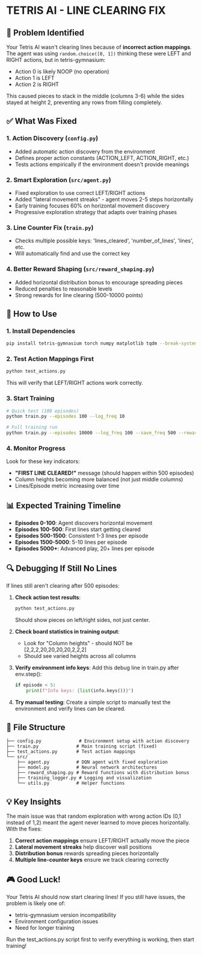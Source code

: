 # TETRIS AI - LINE CLEARING FIX

## 🎯 Problem Identified

Your Tetris AI wasn't clearing lines because of **incorrect action mappings**. The agent was using `random.choice([0, 1])` thinking these were LEFT and RIGHT actions, but in tetris-gymnasium:
- Action 0 is likely NOOP (no operation)
- Action 1 is LEFT
- Action 2 is RIGHT

This caused pieces to stack in the middle (columns 3-6) while the sides stayed at height 2, preventing any rows from filling completely.

## ✅ What Was Fixed

### 1. **Action Discovery** (`config.py`)
- Added automatic action discovery from the environment
- Defines proper action constants (ACTION_LEFT, ACTION_RIGHT, etc.)
- Tests actions empirically if the environment doesn't provide meanings

### 2. **Smart Exploration** (`src/agent.py`)
- Fixed exploration to use correct LEFT/RIGHT actions
- Added "lateral movement streaks" - agent moves 2-5 steps horizontally
- Early training focuses 60% on horizontal movement discovery
- Progressive exploration strategy that adapts over training phases

### 3. **Line Counter Fix** (`train.py`)
- Checks multiple possible keys: 'lines_cleared', 'number_of_lines', 'lines', etc.
- Will automatically find and use the correct key

### 4. **Better Reward Shaping** (`src/reward_shaping.py`)
- Added horizontal distribution bonus to encourage spreading pieces
- Reduced penalties to reasonable levels
- Strong rewards for line clearing (500-10000 points)

## 🚀 How to Use

### 1. Install Dependencies
```bash
pip install tetris-gymnasium torch numpy matplotlib tqdm --break-system-packages
```

### 2. Test Action Mappings First
```bash
python test_actions.py
```
This will verify that LEFT/RIGHT actions work correctly.

### 3. Start Training
```bash
# Quick test (100 episodes)
python train.py --episodes 100 --log_freq 10

# Full training run
python train.py --episodes 10000 --log_freq 100 --save_freq 500 --reward_shaping balanced
```

### 4. Monitor Progress
Look for these key indicators:
- **"FIRST LINE CLEARED!"** message (should happen within 500 episodes)
- Column heights becoming more balanced (not just middle columns)
- Lines/Episode metric increasing over time

## 📊 Expected Training Timeline

- **Episodes 0-100**: Agent discovers horizontal movement
- **Episodes 100-500**: First lines start getting cleared
- **Episodes 500-1500**: Consistent 1-3 lines per episode
- **Episodes 1500-5000**: 5-10 lines per episode
- **Episodes 5000+**: Advanced play, 20+ lines per episode

## 🔍 Debugging If Still No Lines

If lines still aren't clearing after 500 episodes:

1. **Check action test results**:
   ```bash
   python test_actions.py
   ```
   Should show pieces on left/right sides, not just center.

2. **Check board statistics in training output**:
   - Look for "Column heights" - should NOT be [2,2,2,20,20,20,20,2,2,2]
   - Should see varied heights across all columns

3. **Verify environment info keys**:
   Add this debug line in train.py after env.step():
   ```python
   if episode < 5:
       print(f"Info keys: {list(info.keys())}")
   ```

4. **Try manual testing**:
   Create a simple script to manually test the environment and verify lines can be cleared.

## 📁 File Structure

```
├── config.py              # Environment setup with action discovery
├── train.py              # Main training script (fixed)
├── test_actions.py       # Test action mappings
└── src/
    ├── agent.py          # DQN agent with fixed exploration
    ├── model.py          # Neural network architectures
    ├── reward_shaping.py # Reward functions with distribution bonus
    ├── training_logger.py # Logging and visualization
    └── utils.py          # Helper functions
```

## 💡 Key Insights

The main issue was that random exploration with wrong action IDs (0,1 instead of 1,2) meant the agent never learned to move pieces horizontally. With the fixes:

1. **Correct action mappings** ensure LEFT/RIGHT actually move the piece
2. **Lateral movement streaks** help discover wall positions
3. **Distribution bonus** rewards spreading pieces horizontally
4. **Multiple line-counter keys** ensure we track clearing correctly

## 🎮 Good Luck!

Your Tetris AI should now start clearing lines! If you still have issues, the problem is likely one of:
- tetris-gymnasium version incompatibility
- Environment configuration issues
- Need for longer training

Run the test_actions.py script first to verify everything is working, then start training!
